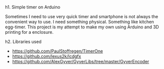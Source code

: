h1. Simple timer on Arduino

Sometimes I need to use very quick timer and smartphone is not always the convenient way to use. I need something physical. Something like kitchen egg-timer. This project is my attempt to make my own using Arduino and 3D printing for a enclosure.

h2. Libraries used

* https://github.com/PaulStoffregen/TimerOne
* https://github.com/lexus2k/lcdgfx
* https://github.com/AlexGyver/GyverLibs/tree/master/GyverEncoder
